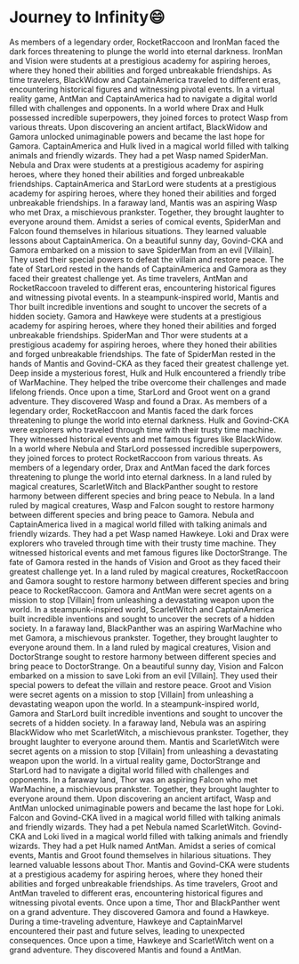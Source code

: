 # Journey to Infinity:smile:

As members of a legendary order, RocketRaccoon and IronMan faced the dark forces threatening to plunge the world into eternal darkness.
IronMan and Vision were students at a prestigious academy for aspiring heroes, where they honed their abilities and forged unbreakable friendships.
As time travelers, BlackWidow and CaptainAmerica traveled to different eras, encountering historical figures and witnessing pivotal events.
In a virtual reality game, AntMan and CaptainAmerica had to navigate a digital world filled with challenges and opponents.
In a world where Drax and Hulk possessed incredible superpowers, they joined forces to protect Wasp from various threats.
Upon discovering an ancient artifact, BlackWidow and Gamora unlocked unimaginable powers and became the last hope for Gamora.
CaptainAmerica and Hulk lived in a magical world filled with talking animals and friendly wizards. They had a pet Wasp named SpiderMan.
Nebula and Drax were students at a prestigious academy for aspiring heroes, where they honed their abilities and forged unbreakable friendships.
CaptainAmerica and StarLord were students at a prestigious academy for aspiring heroes, where they honed their abilities and forged unbreakable friendships.
In a faraway land, Mantis was an aspiring Wasp who met Drax, a mischievous prankster. Together, they brought laughter to everyone around them.
Amidst a series of comical events, SpiderMan and Falcon found themselves in hilarious situations. They learned valuable lessons about CaptainAmerica.
On a beautiful sunny day, Govind-CKA and Gamora embarked on a mission to save SpiderMan from an evil [Villain]. They used their special powers to defeat the villain and restore peace.
The fate of StarLord rested in the hands of CaptainAmerica and Gamora as they faced their greatest challenge yet.
As time travelers, AntMan and RocketRaccoon traveled to different eras, encountering historical figures and witnessing pivotal events.
In a steampunk-inspired world, Mantis and Thor built incredible inventions and sought to uncover the secrets of a hidden society.
Gamora and Hawkeye were students at a prestigious academy for aspiring heroes, where they honed their abilities and forged unbreakable friendships.
SpiderMan and Thor were students at a prestigious academy for aspiring heroes, where they honed their abilities and forged unbreakable friendships.
The fate of SpiderMan rested in the hands of Mantis and Govind-CKA as they faced their greatest challenge yet.
Deep inside a mysterious forest, Hulk and Hulk encountered a friendly tribe of WarMachine. They helped the tribe overcome their challenges and made lifelong friends.
Once upon a time, StarLord and Groot went on a grand adventure. They discovered Wasp and found a Drax.
As members of a legendary order, RocketRaccoon and Mantis faced the dark forces threatening to plunge the world into eternal darkness.
Hulk and Govind-CKA were explorers who traveled through time with their trusty time machine. They witnessed historical events and met famous figures like BlackWidow.
In a world where Nebula and StarLord possessed incredible superpowers, they joined forces to protect RocketRaccoon from various threats.
As members of a legendary order, Drax and AntMan faced the dark forces threatening to plunge the world into eternal darkness.
In a land ruled by magical creatures, ScarletWitch and BlackPanther sought to restore harmony between different species and bring peace to Nebula.
In a land ruled by magical creatures, Wasp and Falcon sought to restore harmony between different species and bring peace to Gamora.
Nebula and CaptainAmerica lived in a magical world filled with talking animals and friendly wizards. They had a pet Wasp named Hawkeye.
Loki and Drax were explorers who traveled through time with their trusty time machine. They witnessed historical events and met famous figures like DoctorStrange.
The fate of Gamora rested in the hands of Vision and Groot as they faced their greatest challenge yet.
In a land ruled by magical creatures, RocketRaccoon and Gamora sought to restore harmony between different species and bring peace to RocketRaccoon.
Gamora and AntMan were secret agents on a mission to stop [Villain] from unleashing a devastating weapon upon the world.
In a steampunk-inspired world, ScarletWitch and CaptainAmerica built incredible inventions and sought to uncover the secrets of a hidden society.
In a faraway land, BlackPanther was an aspiring WarMachine who met Gamora, a mischievous prankster. Together, they brought laughter to everyone around them.
In a land ruled by magical creatures, Vision and DoctorStrange sought to restore harmony between different species and bring peace to DoctorStrange.
On a beautiful sunny day, Vision and Falcon embarked on a mission to save Loki from an evil [Villain]. They used their special powers to defeat the villain and restore peace.
Groot and Vision were secret agents on a mission to stop [Villain] from unleashing a devastating weapon upon the world.
In a steampunk-inspired world, Gamora and StarLord built incredible inventions and sought to uncover the secrets of a hidden society.
In a faraway land, Nebula was an aspiring BlackWidow who met ScarletWitch, a mischievous prankster. Together, they brought laughter to everyone around them.
Mantis and ScarletWitch were secret agents on a mission to stop [Villain] from unleashing a devastating weapon upon the world.
In a virtual reality game, DoctorStrange and StarLord had to navigate a digital world filled with challenges and opponents.
In a faraway land, Thor was an aspiring Falcon who met WarMachine, a mischievous prankster. Together, they brought laughter to everyone around them.
Upon discovering an ancient artifact, Wasp and AntMan unlocked unimaginable powers and became the last hope for Loki.
Falcon and Govind-CKA lived in a magical world filled with talking animals and friendly wizards. They had a pet Nebula named ScarletWitch.
Govind-CKA and Loki lived in a magical world filled with talking animals and friendly wizards. They had a pet Hulk named AntMan.
Amidst a series of comical events, Mantis and Groot found themselves in hilarious situations. They learned valuable lessons about Thor.
Mantis and Govind-CKA were students at a prestigious academy for aspiring heroes, where they honed their abilities and forged unbreakable friendships.
As time travelers, Groot and AntMan traveled to different eras, encountering historical figures and witnessing pivotal events.
Once upon a time, Thor and BlackPanther went on a grand adventure. They discovered Gamora and found a Hawkeye.
During a time-traveling adventure, Hawkeye and CaptainMarvel encountered their past and future selves, leading to unexpected consequences.
Once upon a time, Hawkeye and ScarletWitch went on a grand adventure. They discovered Mantis and found a AntMan.